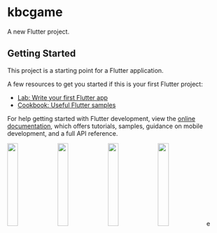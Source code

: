 # kbcgame

A new Flutter project.

## Getting Started

This project is a starting point for a Flutter application.

A few resources to get you started if this is your first Flutter project:

- [Lab: Write your first Flutter app](https://docs.flutter.dev/get-started/codelab)
- [Cookbook: Useful Flutter samples](https://docs.flutter.dev/cookbook)

For help getting started with Flutter development, view the
[online documentation](https://docs.flutter.dev/), which offers tutorials,
samples, guidance on mobile development, and a full API reference.
<p>
<img src="https://user-images.githubusercontent.com/114645045/218454062-d860c622-4a1e-406d-99ad-8dcb1627b760.jpeg"width=22%,height=35%>
<img src="https://user-images.githubusercontent.com/114645045/218454114-57400aa4-2a8c-4fed-87dc-164fe34f1e80.jpeg"width=22%,height=35%>
<img src="https://user-images.githubusercontent.com/114645045/218454149-f7e0160f-c877-42c9-a2db-0a19507470a1.jpeg"width=22%,height=35%>
<img src="https://user-images.githubusercontent.com/114645045/218454201-f7b1d14a-dfae-421c-ade4-f1339408df30.jpeg"width=22%,height=35%>e
<p>
